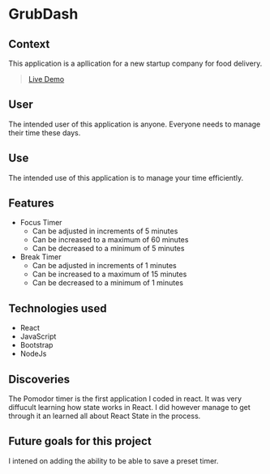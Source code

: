 # GrubDash

## Context
This application is a apllication for a new startup company for food delivery.
 
> [Live Demo](https://project-pomodoro-timer-qualified-1-six.vercel.app/)

## User 
The intended user of this application is anyone. Everyone needs to manage their time these days.

## Use
The intended use of this application is to manage your time efficiently.

## Features
* Focus Timer
  * Can be adjusted in increments of 5 minutes
  * Can be increased to a maximum of 60 minutes
  * Can be decreased to a minimum of 5 minutes
* Break Timer
  * Can be adjusted in increments of 1 minutes
  * Can be increased to a maximum of 15 minutes
  * Can be decreased to a minimum of 1 minutes


## Technologies used
* React
* JavaScript
* Bootstrap
* NodeJs

## Discoveries
The Pomodor timer is the first application I coded in react. It was very diffucult learning how state works in React. I did however manage to get through it an learned all about React State in the process.

## Future goals for this project
I intened on adding the ability to be able to save a preset timer.
